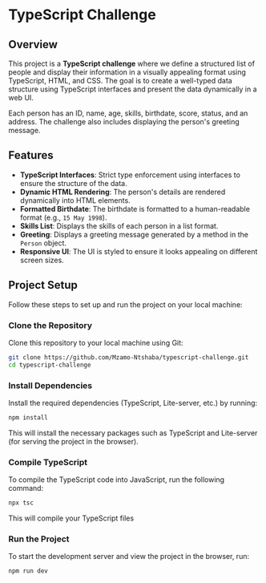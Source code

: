 # TypeScript Challenge

## Overview

This project is a **TypeScript challenge** where we define a structured list of people and display their information in a visually appealing format using TypeScript, HTML, and CSS. The goal is to create a well-typed data structure using TypeScript interfaces and present the data dynamically in a web UI.

Each person has an ID, name, age, skills, birthdate, score, status, and an address. The challenge also includes displaying the person's greeting message.

## Features

- **TypeScript Interfaces**: Strict type enforcement using interfaces to ensure the structure of the data.
- **Dynamic HTML Rendering**: The person's details are rendered dynamically into HTML elements.
- **Formatted Birthdate**: The birthdate is formatted to a human-readable format (e.g., `15 May 1998`).
- **Skills List**: Displays the skills of each person in a list format.
- **Greeting**: Displays a greeting message generated by a method in the `Person` object.
- **Responsive UI**: The UI is styled to ensure it looks appealing on different screen sizes.

## Project Setup

Follow these steps to set up and run the project on your local machine:

### Clone the Repository

Clone this repository to your local machine using Git:

```bash
git clone https://github.com/Mzamo-Ntshaba/typescript-challenge.git
cd typescript-challenge
```

### Install Dependencies ###
Install the required dependencies (TypeScript, Lite-server, etc.) by running:

```bash
npm install
```
This will install the necessary packages such as TypeScript and Lite-server (for serving the project in the browser).

### Compile TypeScript
To compile the TypeScript code into JavaScript, run the following command:

```bash
npx tsc
```
This will compile your TypeScript files


### Run the Project
To start the development server and view the project in the browser, run:

```bash
npm run dev
```
